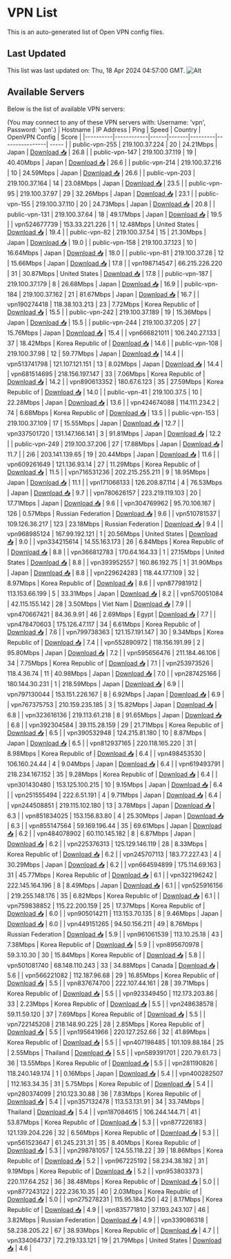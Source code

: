 # VPN List

This is an auto-generated list of Open VPN config files.

## Last Updated

This list was last updated on: Thu, 18 Apr 2024 04:57:00 GMT.
![Alt](https://repobeats.axiom.co/api/embed/186b98318ef1479477931607c1ad7d823f12451f.svg "Repobeats analytics image")

## Available Servers

Below is the list of available VPN servers:

(You may connect to any of these VPN servers with: Username: 'vpn', Password: 'vpn'.)
| Hostname | IP Address | Ping | Speed | Country | OpenVPN Config | Score |
|----------|------------|------|-------|---------|----------------| ----- |
| public-vpn-255 | 219.100.37.224 | 20 | 24.21Mbps | Japan | [Download 📥](./configs/server_0_JP.ovpn) | 26.8 |
| public-vpn-147 | 219.100.37.119 | 19 | 40.40Mbps | Japan | [Download 📥](./configs/server_1_JP.ovpn) | 26.6 |
| public-vpn-214 | 219.100.37.216 | 10 | 24.59Mbps | Japan | [Download 📥](./configs/server_2_JP.ovpn) | 26.6 |
| public-vpn-203 | 219.100.37.164 | 14 | 23.08Mbps | Japan | [Download 📥](./configs/server_3_JP.ovpn) | 23.5 |
| public-vpn-95 | 219.100.37.97 | 29 | 32.26Mbps | Japan | [Download 📥](./configs/server_4_JP.ovpn) | 23.1 |
| public-vpn-155 | 219.100.37.110 | 20 | 24.73Mbps | Japan | [Download 📥](./configs/server_5_JP.ovpn) | 20.8 |
| public-vpn-131 | 219.100.37.64 | 18 | 49.17Mbps | Japan | [Download 📥](./configs/server_6_JP.ovpn) | 19.5 |
| vpn524677739 | 153.33.221.226 | 1 | 12.48Mbps | United States | [Download 📥](./configs/server_7_US.ovpn) | 19.4 |
| public-vpn-82 | 219.100.37.54 | 15 | 21.30Mbps | Japan | [Download 📥](./configs/server_8_JP.ovpn) | 19.0 |
| public-vpn-158 | 219.100.37.123 | 10 | 16.64Mbps | Japan | [Download 📥](./configs/server_9_JP.ovpn) | 18.0 |
| public-vpn-81 | 219.100.37.28 | 12 | 15.66Mbps | Japan | [Download 📥](./configs/server_10_JP.ovpn) | 17.8 |
| vpn198714547 | 66.215.226.220 | 31 | 30.87Mbps | United States | [Download 📥](./configs/server_11_US.ovpn) | 17.8 |
| public-vpn-187 | 219.100.37.179 | 8 | 26.68Mbps | Japan | [Download 📥](./configs/server_12_JP.ovpn) | 16.9 |
| public-vpn-184 | 219.100.37.162 | 21 | 81.67Mbps | Japan | [Download 📥](./configs/server_13_JP.ovpn) | 16.7 |
| vpn190274418 | 118.38.103.213 | 23 | 7.72Mbps | Korea Republic of | [Download 📥](./configs/server_14_KR.ovpn) | 15.5 |
| public-vpn-242 | 219.100.37.189 | 19 | 15.36Mbps | Japan | [Download 📥](./configs/server_15_JP.ovpn) | 15.5 |
| public-vpn-244 | 219.100.37.205 | 27 | 15.76Mbps | Japan | [Download 📥](./configs/server_16_JP.ovpn) | 15.4 |
| vpn666821011 | 106.240.27.133 | 37 | 18.42Mbps | Korea Republic of | [Download 📥](./configs/server_17_KR.ovpn) | 14.6 |
| public-vpn-108 | 219.100.37.98 | 12 | 59.77Mbps | Japan | [Download 📥](./configs/server_18_JP.ovpn) | 14.4 |
| vpn513741798 | 121.107.121.151 | 13 | 8.02Mbps | Japan | [Download 📥](./configs/server_19_JP.ovpn) | 14.4 |
| vpn681514695 | 218.156.197.147 | 33 | 7.06Mbps | Korea Republic of | [Download 📥](./configs/server_20_KR.ovpn) | 14.2 |
| vpn890613352 | 180.67.6.123 | 35 | 27.59Mbps | Korea Republic of | [Download 📥](./configs/server_21_KR.ovpn) | 14.0 |
| public-vpn-41 | 219.100.37.5 | 10 | 22.28Mbps | Japan | [Download 📥](./configs/server_22_JP.ovpn) | 13.6 |
| vpn424674088 | 114.111.234.2 | 74 | 6.68Mbps | Korea Republic of | [Download 📥](./configs/server_23_KR.ovpn) | 13.5 |
| public-vpn-153 | 219.100.37.109 | 17 | 15.55Mbps | Japan | [Download 📥](./configs/server_24_JP.ovpn) | 12.7 |
| vpn337501720 | 131.147.166.141 | 3 | 91.81Mbps | Japan | [Download 📥](./configs/server_25_JP.ovpn) | 12.2 |
| public-vpn-249 | 219.100.37.206 | 27 | 17.88Mbps | Japan | [Download 📥](./configs/server_26_JP.ovpn) | 11.7 |
| 2i6 | 203.141.139.65 | 19 | 20.44Mbps | Japan | [Download 📥](./configs/server_27_JP.ovpn) | 11.6 |
| vpn609261649 | 121.136.93.14 | 27 | 11.29Mbps | Korea Republic of | [Download 📥](./configs/server_28_KR.ovpn) | 11.5 |
| vpn716531236 | 202.215.255.211 | 9 | 18.95Mbps | Japan | [Download 📥](./configs/server_29_JP.ovpn) | 11.1 |
| vpn171066133 | 126.208.87.114 | 4 | 76.53Mbps | Japan | [Download 📥](./configs/server_30_JP.ovpn) | 9.7 |
| vpn780626157 | 223.219.119.103 | 20 | 17.71Mbps | Japan | [Download 📥](./configs/server_31_JP.ovpn) | 9.6 |
| vpn304769962 | 95.70.106.167 | 126 | 0.57Mbps | Russian Federation | [Download 📥](./configs/server_32_RU.ovpn) | 9.6 |
| vpn510781537 | 109.126.36.217 | 123 | 23.18Mbps | Russian Federation | [Download 📥](./configs/server_33_RU.ovpn) | 9.4 |
| vpn968985124 | 167.99.192.121 | 1 | 20.56Mbps | United States | [Download 📥](./configs/server_34_US.ovpn) | 9.0 |
| vpn334215614 | 14.55.163.173 | 26 | 6.84Mbps | Korea Republic of | [Download 📥](./configs/server_35_KR.ovpn) | 8.8 |
| vpn366812783 | 170.64.164.33 | 1 | 27.15Mbps | United States | [Download 📥](./configs/server_36_US.ovpn) | 8.8 |
| vpn393952557 | 160.86.192.75 | 1 | 31.90Mbps | Japan | [Download 📥](./configs/server_37_JP.ovpn) | 8.8 |
| vpn229624283 | 118.44.177.109 | 32 | 8.97Mbps | Korea Republic of | [Download 📥](./configs/server_38_KR.ovpn) | 8.6 |
| vpn877981912 | 113.153.66.199 | 5 | 33.31Mbps | Japan | [Download 📥](./configs/server_39_JP.ovpn) | 8.2 |
| vpn570051084 | 42.115.155.142 | 28 | 3.50Mbps | Viet Nam | [Download 📥](./configs/server_40_VN.ovpn) | 7.9 |
| vpn470667421 | 84.36.9.91 | 46 | 2.69Mbps | Egypt | [Download 📥](./configs/server_41_EG.ovpn) | 7.7 |
| vpn478470603 | 175.126.47.117 | 34 | 6.61Mbps | Korea Republic of | [Download 📥](./configs/server_42_KR.ovpn) | 7.6 |
| vpn799738363 | 121.157.191.147 | 30 | 9.34Mbps | Korea Republic of | [Download 📥](./configs/server_43_KR.ovpn) | 7.4 |
| vpn552890972 | 118.156.191.99 | 2 | 95.80Mbps | Japan | [Download 📥](./configs/server_44_JP.ovpn) | 7.2 |
| vpn595656476 | 211.184.46.106 | 34 | 7.75Mbps | Korea Republic of | [Download 📥](./configs/server_45_KR.ovpn) | 7.1 |
| vpn253973526 | 118.4.36.74 | 11 | 40.98Mbps | Japan | [Download 📥](./configs/server_46_JP.ovpn) | 7.0 |
| vpn287425166 | 180.144.30.231 | 1 | 218.59Mbps | Japan | [Download 📥](./configs/server_47_JP.ovpn) | 6.9 |
| vpn797130044 | 153.151.226.167 | 8 | 6.92Mbps | Japan | [Download 📥](./configs/server_48_JP.ovpn) | 6.9 |
| vpn767375753 | 210.159.235.185 | 3 | 15.82Mbps | Japan | [Download 📥](./configs/server_49_JP.ovpn) | 6.8 |
| vpn323616136 | 219.113.61.218 | 8 | 91.65Mbps | Japan | [Download 📥](./configs/server_50_JP.ovpn) | 6.8 |
| vpn392304584 | 39.115.28.159 | 29 | 21.71Mbps | Korea Republic of | [Download 📥](./configs/server_51_KR.ovpn) | 6.5 |
| vpn390532948 | 124.215.81.180 | 10 | 8.87Mbps | Japan | [Download 📥](./configs/server_52_JP.ovpn) | 6.5 |
| vpn812937165 | 220.118.165.220 | 31 | 8.98Mbps | Korea Republic of | [Download 📥](./configs/server_53_KR.ovpn) | 6.4 |
| vpn498453530 | 106.160.24.44 | 4 | 9.04Mbps | Japan | [Download 📥](./configs/server_54_JP.ovpn) | 6.4 |
| vpn619493791 | 218.234.167.152 | 35 | 9.28Mbps | Korea Republic of | [Download 📥](./configs/server_55_KR.ovpn) | 6.4 |
| vpn301430480 | 153.125.100.215 | 10 | 9.15Mbps | Japan | [Download 📥](./configs/server_56_JP.ovpn) | 6.4 |
| vpn251555494 | 222.6.51.191 | 4 | 9.71Mbps | Japan | [Download 📥](./configs/server_57_JP.ovpn) | 6.4 |
| vpn244508851 | 219.115.102.180 | 13 | 3.78Mbps | Japan | [Download 📥](./configs/server_58_JP.ovpn) | 6.3 |
| vpn851834025 | 153.156.83.80 | 4 | 25.30Mbps | Japan | [Download 📥](./configs/server_59_JP.ovpn) | 6.3 |
| vpn855147564 | 59.169.196.44 | 35 | 69.61Mbps | Japan | [Download 📥](./configs/server_60_JP.ovpn) | 6.2 |
| vpn484078902 | 60.110.145.182 | 8 | 6.87Mbps | Japan | [Download 📥](./configs/server_61_JP.ovpn) | 6.2 |
| vpn225376313 | 125.129.146.119 | 28 | 8.33Mbps | Korea Republic of | [Download 📥](./configs/server_62_KR.ovpn) | 6.2 |
| vpn245707113 | 183.77.227.43 | 4 | 30.29Mbps | Japan | [Download 📥](./configs/server_63_JP.ovpn) | 6.2 |
| vpn664594899 | 175.114.69.163 | 31 | 45.77Mbps | Korea Republic of | [Download 📥](./configs/server_64_KR.ovpn) | 6.1 |
| vpn322196242 | 222.145.164.196 | 8 | 8.49Mbps | Japan | [Download 📥](./configs/server_65_JP.ovpn) | 6.1 |
| vpn525916156 | 219.255.148.176 | 35 | 6.82Mbps | Korea Republic of | [Download 📥](./configs/server_66_KR.ovpn) | 6.1 |
| vpn759838852 | 115.22.200.159 | 25 | 17.37Mbps | Korea Republic of | [Download 📥](./configs/server_67_KR.ovpn) | 6.0 |
| vpn905014211 | 113.153.70.135 | 8 | 9.46Mbps | Japan | [Download 📥](./configs/server_68_JP.ovpn) | 6.0 |
| vpn449151265 | 94.50.156.211 | 49 | 8.76Mbps | Russian Federation | [Download 📥](./configs/server_69_RU.ovpn) | 5.9 |
| vpn961061539 | 113.10.25.18 | 43 | 7.38Mbps | Korea Republic of | [Download 📥](./configs/server_70_KR.ovpn) | 5.9 |
| vpn895670978 | 59.3.10.30 | 30 | 15.84Mbps | Korea Republic of | [Download 📥](./configs/server_71_KR.ovpn) | 5.8 |
| vpn501081740 | 68.148.110.243 | 33 | 34.88Mbps | Canada | [Download 📥](./configs/server_72_CA.ovpn) | 5.6 |
| vpn566221082 | 112.187.96.68 | 29 | 16.85Mbps | Korea Republic of | [Download 📥](./configs/server_73_KR.ovpn) | 5.5 |
| vpn837674700 | 222.107.44.161 | 28 | 39.71Mbps | Korea Republic of | [Download 📥](./configs/server_74_KR.ovpn) | 5.5 |
| vpn923349450 | 112.173.203.86 | 33 | 2.23Mbps | Korea Republic of | [Download 📥](./configs/server_75_KR.ovpn) | 5.5 |
| vpn248638578 | 59.11.59.120 | 37 | 7.69Mbps | Korea Republic of | [Download 📥](./configs/server_76_KR.ovpn) | 5.5 |
| vpn722145208 | 218.148.90.225 | 28 | 2.85Mbps | Korea Republic of | [Download 📥](./configs/server_77_KR.ovpn) | 5.5 |
| vpn195641966 | 220.127.252.66 | 32 | 41.89Mbps | Korea Republic of | [Download 📥](./configs/server_78_KR.ovpn) | 5.5 |
| vpn407198485 | 101.109.88.184 | 25 | 2.55Mbps | Thailand | [Download 📥](./configs/server_79_TH.ovpn) | 5.5 |
| vpn589391701 | 220.79.61.73 | 36 | 13.55Mbps | Korea Republic of | [Download 📥](./configs/server_80_KR.ovpn) | 5.5 |
| vpn281190826 | 118.240.149.174 | 1 | 0.16Mbps | Japan | [Download 📥](./configs/server_81_JP.ovpn) | 5.4 |
| vpn400282507 | 112.163.34.35 | 31 | 5.75Mbps | Korea Republic of | [Download 📥](./configs/server_82_KR.ovpn) | 5.4 |
| vpn280374099 | 210.123.30.88 | 36 | 7.83Mbps | Korea Republic of | [Download 📥](./configs/server_83_KR.ovpn) | 5.4 |
| vpn357132478 | 113.53.131.91 | 34 | 33.74Mbps | Thailand | [Download 📥](./configs/server_84_TH.ovpn) | 5.4 |
| vpn187084615 | 106.244.144.71 | 41 | 53.87Mbps | Korea Republic of | [Download 📥](./configs/server_85_KR.ovpn) | 5.3 |
| vpn877226183 | 121.139.204.226 | 32 | 6.56Mbps | Korea Republic of | [Download 📥](./configs/server_86_KR.ovpn) | 5.3 |
| vpn561523647 | 61.245.231.31 | 35 | 8.40Mbps | Korea Republic of | [Download 📥](./configs/server_87_KR.ovpn) | 5.3 |
| vpn298781057 | 124.55.118.22 | 39 | 18.86Mbps | Korea Republic of | [Download 📥](./configs/server_88_KR.ovpn) | 5.2 |
| vpn967225192 | 58.234.38.182 | 31 | 9.19Mbps | Korea Republic of | [Download 📥](./configs/server_89_KR.ovpn) | 5.2 |
| vpn953803373 | 220.117.64.252 | 36 | 38.48Mbps | Korea Republic of | [Download 📥](./configs/server_90_KR.ovpn) | 5.0 |
| vpn877243122 | 222.236.10.35 | 40 | 2.03Mbps | Korea Republic of | [Download 📥](./configs/server_91_KR.ovpn) | 5.0 |
| vpn275278231 | 115.95.184.250 | 42 | 8.17Mbps | Korea Republic of | [Download 📥](./configs/server_92_KR.ovpn) | 4.9 |
| vpn835771810 | 37.193.243.107 | 46 | 3.82Mbps | Russian Federation | [Download 📥](./configs/server_93_RU.ovpn) | 4.9 |
| vpn339086318 | 58.238.205.22 | 67 | 38.93Mbps | Korea Republic of | [Download 📥](./configs/server_94_KR.ovpn) | 4.7 |
| vpn334064737 | 72.219.133.121 | 19 | 21.79Mbps | United States | [Download 📥](./configs/server_95_US.ovpn) | 4.6 |
